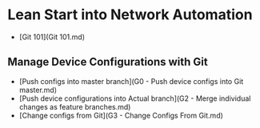 # Lean Start into Network Automation

* [Git 101](Git 101.md)

## Manage Device Configurations with Git

* [Push configs into master branch](G0 - Push device configs into Git master.md)
* [Push device configurations into Actual branch](G2 - Merge individual changes as feature branches.md)
* [Change configs from Git](G3 - Change Configs From Git.md)
